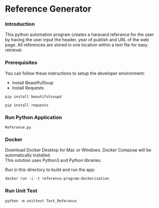 # Reference Generator

### Introduction
This python automation program creates a haravard referance for the user by having the user input the header, year of publish and URL of the web page. All references are stored in one location within a text file for easy retrievel.

### Prerequisites

You can follow these instructions to setup the developer environment:

- Install BeautifulSoup
- Install Requests

```
pip install beautifulsoup4
```

```
pip install requests
```

### Run Python Application
```
Referance.py
```

### Docker
Download Docker Desktop for Mac or Windows. Docker Compose will be automatically installed.<br/>
This solution uses Python3 and Python libraries.

Run in this directory to build and run the app:
```
docker run -i -t reference-program-dockerisation
```

### Run Unit Test
```
python -m unittest Test_Referance
```
